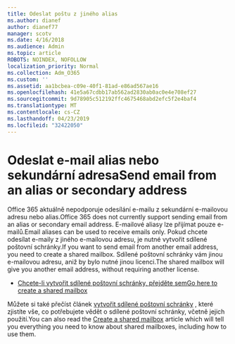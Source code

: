 ```yaml
---
title: Odeslat poštu z jiného alias
ms.author: dianef
author: dianef77
manager: scotv
ms.date: 4/16/2018
ms.audience: Admin
ms.topic: article
ROBOTS: NOINDEX, NOFOLLOW
localization_priority: Normal
ms.collection: Adm_O365
ms.custom: ''
ms.assetid: aa1bcbea-c09e-40f1-81ad-e86ad567ae16
ms.openlocfilehash: 41e5a67cdbb17ab562ad2830ab0ac0e4e708ef27
ms.sourcegitcommit: 9d78905c512192ffc4675468abd2efc5f2e4baf4
ms.translationtype: MT
ms.contentlocale: cs-CZ
ms.lasthandoff: 04/23/2019
ms.locfileid: "32422050"
---
```

# <a name="send-email-from-an-alias-or-secondary-address"></a><span data-ttu-id="ca51d-102">Odeslat e-mail alias nebo sekundární adresa</span><span class="sxs-lookup"><span data-stu-id="ca51d-102">Send email from an alias or secondary address</span></span>

<span data-ttu-id="ca51d-103">Office 365 aktuálně nepodporuje odesílání e-mailu z sekundární e-mailovou adresu nebo alias.</span><span class="sxs-lookup"><span data-stu-id="ca51d-103">Office 365 does not currently support sending email from an alias or secondary email address.</span></span> <span data-ttu-id="ca51d-104">E-mailové aliasy lze přijímat pouze e-mailů.</span><span class="sxs-lookup"><span data-stu-id="ca51d-104">Email aliases can be used to receive emails only.</span></span> <span data-ttu-id="ca51d-105">Pokud chcete odesílat e-maily z jiného e-mailovou adresu, je nutné vytvořit sdílené poštovní schránky.</span><span class="sxs-lookup"><span data-stu-id="ca51d-105">If you want to send email from another email address, you need to create a shared mailbox.</span></span> <span data-ttu-id="ca51d-106">Sdílené poštovní schránky vám jinou e-mailovou adresu, aniž by bylo nutné jinou licenci.</span><span class="sxs-lookup"><span data-stu-id="ca51d-106">The shared mailbox will give you another email address, without requiring another license.</span></span> 
  
- [<span data-ttu-id="ca51d-107">Chcete-li vytvořit sdílené poštovní schránky, přejděte sem</span><span class="sxs-lookup"><span data-stu-id="ca51d-107">Go here to create a shared mailbox</span></span>](https://portal.office.com/AdminPortal/Home#/AssistedGuide/addemailoptions)
    
<span data-ttu-id="ca51d-108">Můžete si také přečíst článek [vytvořit sdílené poštovní schránky](https://support.office.com/article/871a246d-3acd-4bba-948e-5de8be0544c9) , které zjistíte vše, co potřebujete vědět o sdílené poštovní schránky, včetně jejich použití.</span><span class="sxs-lookup"><span data-stu-id="ca51d-108">You can also read the [Create a shared mailbox](https://support.office.com/article/871a246d-3acd-4bba-948e-5de8be0544c9) article which will tell you everything you need to know about shared mailboxes, including how to use them.</span></span> 
  

